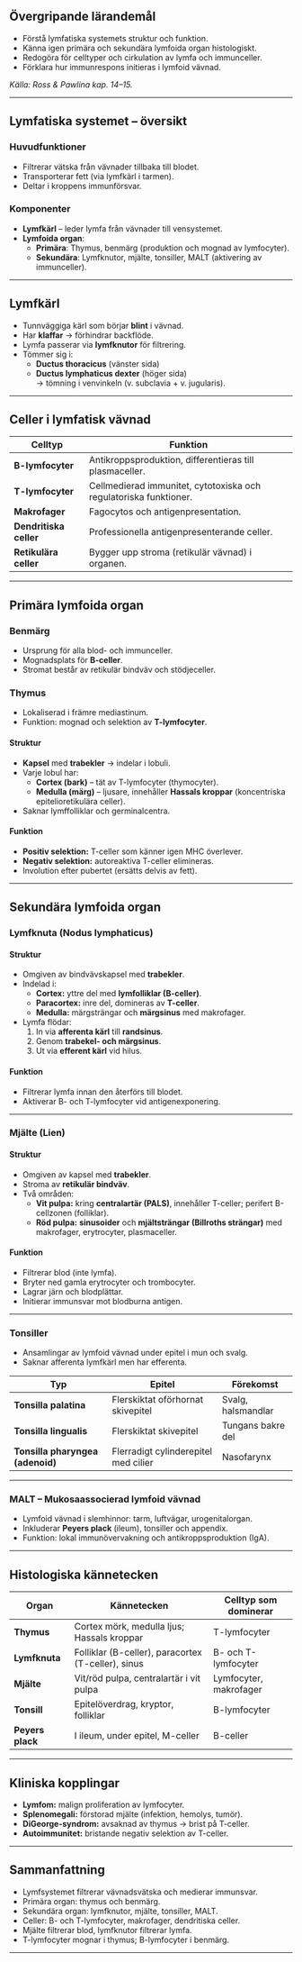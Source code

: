 ## Övergripande lärandemål
- Förstå lymfatiska systemets struktur och funktion.  
- Känna igen primära och sekundära lymfoida organ histologiskt.  
- Redogöra för celltyper och cirkulation av lymfa och immunceller.  
- Förklara hur immunrespons initieras i lymfoid vävnad.  

*Källa: Ross & Pawlina kap. 14–15.*

---

## Lymfatiska systemet – översikt

### Huvudfunktioner
- Filtrerar vätska från vävnader tillbaka till blodet.  
- Transporterar fett (via lymfkärl i tarmen).  
- Deltar i kroppens immunförsvar.  

### Komponenter
- **Lymfkärl** – leder lymfa från vävnader till vensystemet.  
- **Lymfoida organ**:
  - **Primära**: Thymus, benmärg (produktion och mognad av lymfocyter).  
  - **Sekundära**: Lymfknutor, mjälte, tonsiller, MALT (aktivering av immunceller).  

---

## Lymfkärl

- Tunnväggiga kärl som börjar **blint** i vävnad.  
- Har **klaffar** → förhindrar backflöde.  
- Lymfa passerar via **lymfknutor** för filtrering.  
- Tömmer sig i:
  - **Ductus thoracicus** (vänster sida)  
  - **Ductus lymphaticus dexter** (höger sida)  
→ tömning i venvinkeln (v. subclavia + v. jugularis).

---

## Celler i lymfatisk vävnad

| Celltyp | Funktion |
|----------|-----------|
| **B-lymfocyter** | Antikroppsproduktion, differentieras till plasmaceller. |
| **T-lymfocyter** | Cellmedierad immunitet, cytotoxiska och regulatoriska funktioner. |
| **Makrofager** | Fagocytos och antigenpresentation. |
| **Dendritiska celler** | Professionella antigenpresenterande celler. |
| **Retikulära celler** | Bygger upp stroma (retikulär vävnad) i organen. |

---

## Primära lymfoida organ

### Benmärg
- Ursprung för alla blod- och immunceller.  
- Mognadsplats för **B-celler**.  
- Stromat består av retikulär bindväv och stödjeceller.

### Thymus
- Lokaliserad i främre mediastinum.  
- Funktion: mognad och selektion av **T-lymfocyter**.

#### Struktur
- **Kapsel** med **trabekler** → indelar i lobuli.  
- Varje lobul har:
  - **Cortex (bark)** – tät av T-lymfocyter (thymocyter).  
  - **Medulla (märg)** – ljusare, innehåller **Hassals kroppar** (koncentriska epitelioretikulära celler).  
- Saknar lymffolliklar och germinalcentra.

#### Funktion
- **Positiv selektion:** T-celler som känner igen MHC överlever.  
- **Negativ selektion:** autoreaktiva T-celler elimineras.  
- Involution efter pubertet (ersätts delvis av fett).  

---

## Sekundära lymfoida organ

### Lymfknuta (Nodus lymphaticus)

#### Struktur
- Omgiven av bindvävskapsel med **trabekler**.  
- Indelad i:
  - **Cortex:** yttre del med **lymfolliklar (B-celler)**.  
  - **Paracortex:** inre del, domineras av **T-celler**.  
  - **Medulla:** märgsträngar och **märgsinus** med makrofager.  
- Lymfa flödar:
  1. In via **afferenta kärl** till **randsinus**.  
  2. Genom **trabekel- och märgsinus**.  
  3. Ut via **efferent kärl** vid hilus.

#### Funktion
- Filtrerar lymfa innan den återförs till blodet.  
- Aktiverar B- och T-lymfocyter vid antigenexponering.  

---

### Mjälte (Lien)

#### Struktur
- Omgiven av kapsel med **trabekler**.  
- Stroma av **retikulär bindväv**.  
- Två områden:
  - **Vit pulpa:** kring **centralartär (PALS)**, innehåller T-celler; perifert B-cellzonen (folliklar).  
  - **Röd pulpa:** **sinusoider** och **mjältsträngar (Billroths strängar)** med makrofager, erytrocyter, plasmaceller.

#### Funktion
- Filtrerar blod (inte lymfa).  
- Bryter ned gamla erytrocyter och trombocyter.  
- Lagrar järn och blodplättar.  
- Initierar immunsvar mot blodburna antigen.

---

### Tonsiller

- Ansamlingar av lymfoid vävnad under epitel i mun och svalg.  
- Saknar afferenta lymfkärl men har efferenta.  

| Typ | Epitel | Förekomst |
|------|----------|-----------|
| **Tonsilla palatina** | Flerskiktat oförhornat skivepitel | Svalg, halsmandlar |
| **Tonsilla lingualis** | Flerskiktat skivepitel | Tungans bakre del |
| **Tonsilla pharyngea (adenoid)** | Flerradigt cylinderepitel med cilier | Nasofarynx |

---

### MALT – Mukosaassocierad lymfoid vävnad

- Lymfoid vävnad i slemhinnor: tarm, luftvägar, urogenitalorgan.  
- Inkluderar **Peyers plack** (ileum), tonsiller och appendix.  
- Funktion: lokal immunövervakning och antikroppsproduktion (IgA).

---

## Histologiska kännetecken

| Organ | Kännetecken | Celltyp som dominerar |
|--------|--------------|-----------------------|
| **Thymus** | Cortex mörk, medulla ljus; Hassals kroppar | T-lymfocyter |
| **Lymfknuta** | Folliklar (B-celler), paracortex (T-celler), sinus | B- och T-lymfocyter |
| **Mjälte** | Vit/röd pulpa, centralartär i vit pulpa | Lymfocyter, makrofager |
| **Tonsill** | Epitelöverdrag, kryptor, folliklar | B-lymfocyter |
| **Peyers plack** | I ileum, under epitel, M-celler | B-celler |

---

## Kliniska kopplingar

- **Lymfom:** malign proliferation av lymfocyter.  
- **Splenomegali:** förstorad mjälte (infektion, hemolys, tumör).  
- **DiGeorge-syndrom:** avsaknad av thymus → brist på T-celler.  
- **Autoimmunitet:** bristande negativ selektion av T-celler.  

---

## Sammanfattning

- Lymfsystemet filtrerar vävnadsvätska och medierar immunsvar.  
- Primära organ: thymus och benmärg.  
- Sekundära organ: lymfknutor, mjälte, tonsiller, MALT.  
- Celler: B- och T-lymfocyter, makrofager, dendritiska celler.  
- Mjälte filtrerar blod, lymfknutor filtrerar lymfa.  
- T-lymfocyter mognar i thymus; B-lymfocyter i benmärg.  

---
